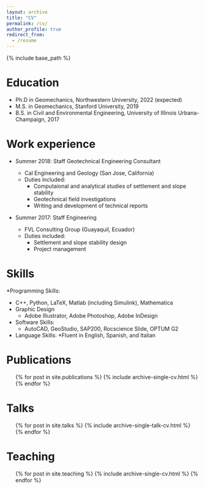 ```yaml
---
layout: archive
title: "CV"
permalink: /cv/
author_profile: true
redirect_from:
  - /resume
---
```


{% include base_path %}



Education
======
* Ph.D in Geomechanics, Northwestern University, 2022 (expected)
* M.S. in Geomechanics, Stanford University, 2019
* B.S. in Civil and Environmental Engineering, University of Illinois Urbana-Champaign, 2017

Work experience
======
* Summer 2018: Staff Geotechnical Engineering Consultant
  * Cal Engineering and Geology (San Jose, California)
  * Duties included: 
    * Computaional and analytical studies of settlement and slope stability
    * Geotechnical field investigations
    * Writing and development of technical reports

* Summer 2017: Staff Engineering
  * FVL Consulting Group (Guayaquil, Ecuador)
  * Duties included:
    * Settlement and slope stability design
    * Project management
  
Skills
======
*Programming Skills:
  * C++, Python, LaTeX, Matlab (including Simulink), Mathematica
* Graphic Design
  * Adobe Illustrator, Adobe Photoshop, Adobe InDesign 
* Software Skills:
  * AutoCAD, GeoStudio, SAP200, Rocscience Slide, OPTUM G2
* Language Skills:
  *Fluent in English, Spanish, and Italian

Publications
======
  <ul>{% for post in site.publications %}
    {% include archive-single-cv.html %}
  {% endfor %}</ul>
  
Talks
======
  <ul>{% for post in site.talks %}
    {% include archive-single-talk-cv.html %}
  {% endfor %}</ul>
  
Teaching
======
  <ul>{% for post in site.teaching %}
    {% include archive-single-cv.html %}
  {% endfor %}</ul>
  
